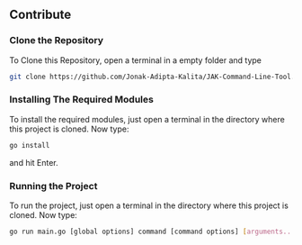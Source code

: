 ## Contribute

### Clone the Repository

To Clone this Repository, open a terminal in a empty folder and type

```bash
git clone https://github.com/Jonak-Adipta-Kalita/JAK-Command-Line-Tool.git
```

### Installing The Required Modules

To install the required modules, just open a terminal in the directory where this project is cloned. Now type:

```bash
go install
```

and hit Enter.

### Running the Project

To run the project, just open a terminal in the directory where this project is cloned. Now type:

```bash
go run main.go [global options] command [command options] [arguments...]
```
